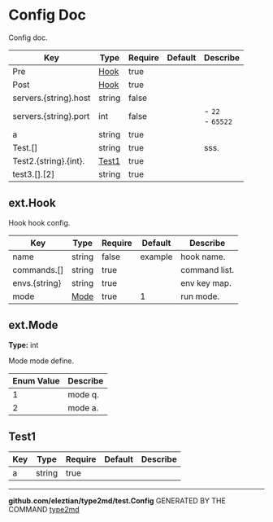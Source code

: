 # Config Doc
Config doc.

| Key      | Type      | Require | Default           | Describe          |
|----------|----------|-----|------------------|--------------|
|Pre|[Hook](#ext.Hook)|true|||
|Post|[Hook](#ext.Hook)|true|||
|servers.{string}.host|string|false|||
|servers.{string}.port|int|false||- `22`<br>- `65522`|
|a|string|true|||
|Test.[]|string|true||sss.|
|Test2.{string}.{int}.|[Test1](#Test1)|true|||
|test3.[].[2]|string|true|||

## ext.Hook
Hook hook config.

| Key      | Type      | Require | Default           | Describe          |
|----------|----------|-----|------------------|--------------|
|name|string|false|example|hook name.|
|commands.[]|string|true||command list.|
|envs.{string}|string|true||env key map.|
|mode|[Mode](#ext.Mode)|true|1|run mode.|

## ext.Mode
**Type:** int

Mode mode define.

| Enum Value      | Describe          |
|----------|--------------|
|1|mode q.|
|2|mode a.|

## Test1

| Key      | Type      | Require | Default           | Describe          |
|----------|----------|-----|------------------|--------------|
|a|string|true|||


---
**github.com/eleztian/type2md/test.Config**
GENERATED BY THE COMMAND [type2md](https://github.com/eleztian/type2md)

